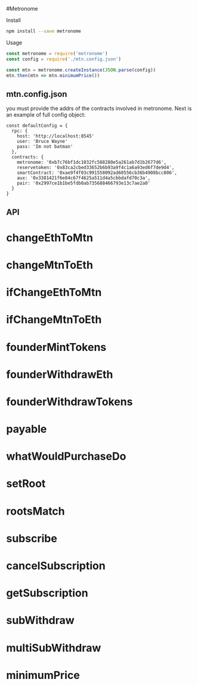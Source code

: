 #Metronome

Install

```bash
npm install --save metronome
```

Usage

```javascript
const metronome = require('metronome')
const config = require('./mtn.config.json')

const mtn = metronome.createInstance(JSON.parse(config))
mtn.then(mtn => mtn.minimumPrice())
```

## mtn.config.json

you must provide the addrs of the contracts involved in metronome.
Next is an example of full config object:

```
const defaultConfig = {
  rpc: {
    host: 'http://localhost:8545'
    user: 'Bruce Wayne'
    pass: 'Im not batman'
  },
  contracts: {
    metronome: '0xb7c76bf1dc1032fc588280e5a261ab7d1b2677d6',
    reservetoken: '0x83ca2cbed33652b6b93a9f4c1a6a93ed6f7de9d4',
    smartContract: '0xae9f4f03c991558092ad60556cb36b4908bcc806',
    aux: '0x3381421f6e84c67f4625a511d4a5cbbdafd70c3a',
    pair: '0x2997ce1b1be5fdb0ab735688466793e13c7ae2a0'
  }
}
``` 

## API

 # changeEthToMtn

 # changeMtnToEth

 # ifChangeEthToMtn

 # ifChangeMtnToEth

 # founderMintTokens

 # founderWithdrawEth

 # founderWithdrawTokens

 # payable

 # whatWouldPurchaseDo

 # setRoot

 # rootsMatch

 # subscribe

 # cancelSubscription

 # getSubscription

 # subWithdraw

 # multiSubWithdraw

 # minimumPrice